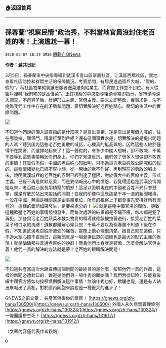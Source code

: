 ###  [:house:返回首頁](https://github.com/ourhimalayas/txt)
---

## 孫春蘭“視察民情”政治秀，不料當地官員沒封住老百姓的嘴！上演尷尬一幕！
`2020-03-07 10:39 GM30` [轉載自GNews](https://gnews.org/zh-hant/132708/)

**作者：滅共日記**

3月5日，孫春蘭率中央指導組到武漢市青山區翠園社區，江漢區西橋社區，實地查看社區防控和群眾生活的保障情況。考察期間，有居民透過窗戶大喊，“假的，假的”，稱社區物業假裝讓志願者送菜送肉給業主，而實際工作並不到位。有人從窗戶裡喊“我們吃的是高價菜”。正在視察的中央指導組領導當即指示，省市領導深入調查，不迴避矛盾，杜絕形式主義、官僚主義。要求立即整改，實事求是，決不掩飾我們工作中存在的矛盾和問題，要切實解決好老百姓關心、關切的生活中的實際問題。

![](https://s3-ap-northeast-1.amazonaws.com/news.guo.offload.media/wp-content/uploads/2020/03/07011436/1-22.png)

不知道他們說的深入調查指的是什麼呢？是查出真相，還是查出是哪個人喊的，住在哪幾棟，哪個門，精準打擊到戶呢？還有這個事實求是，切實解決的是提出問題的人嗎？聽到國內這些老百姓勇敢的喊話，心裡真的挺高興的，因為這些人終於懂得不在跪著，而選擇站起來了！這一聲假的，有多少中國人想喊，卻不敢喊，千萬不要等到這些事情輪到你們身上，你們才知道反抗，他們做了很多人想做卻不敢做的事情！其實假不假，中國的老百姓心知肚明，只不過這次老百姓敢公開喊假的假的，這種情緒變化已經不容小覷，從一開始的默不作聲，再到現在的勇敢的喊出來，說明武漢城裡的老百姓的忍耐已經到達了極限，對於假大空的官僚主義，形式主義，已經不再是默默忍受，而是要吶喊出心中的憤怒，我覺得這也是武漢疫情開始以來，老百姓心里長期積壓的憤怒！這足以證明現在的中國老百姓不光只會鼓掌，還是有敢於站出來說話的同胞！在我的印像中這應該是千年一遇的新聞報導，一般在中國，無論是機關還是企事業單位，所有的視察上下都會事先安排好所有流程的，這樣的錯誤如果發生，是要被處分的！
![](https://s3-ap-northeast-1.amazonaws.com/news.guo.offload.media/wp-content/uploads/2020/03/07011501/2-5.jpg)
就是這種中國官場的腐敗，導致這種欺壓老百姓的事情頻頻發生，而每次處理的結果都是不痛不癢，每次都是犯了再犯，那些貪污老百姓蔬菜和救災物資的領導就應該被拉著遊街，接受老百姓的菜葉子和口水的洗禮！道歉都難解心頭只恨！千萬不要以為孫春蘭不知道下級在作假，不知道武漢老百姓所遭受的痛苦，實際上他心理很清楚，她自己就在造假，只不過大家心照不宣而已，這新聞就是一場愛撫民眾的戲碼也是最大的形式主義的表現！就是騙騙那些普通老百姓的說辭！而且他們本身就是官僚，怎麼會解決官僚主義！他們一貫的解決的方法就是蒙上老百姓的眼睛解決問題！

![](https://s3-ap-northeast-1.amazonaws.com/news.guo.offload.media/wp-content/uploads/2020/03/07011536/3-1.jpg)

不知道共產黨這次大肆宣傳這個新聞的最終目的是什麼，按照他們一貫的作風，這樣的新聞必遭封口的，難道是他們另一場作秀的開始嗎？我們無從知曉，只能看後續中國官方將如何按照慣例解決這件事情！無論作秀也好，欺騙也罷，還是有人站出來喊出了真相，對於國內同胞來說也是一種很大的進步了！

GNEWS之前文章： 
共產黨傷害你的武器！ [https://gnews.org/zh-hans/130500/](https://gnews.org/zh-hans/130500/) 
外國人永久居留管理條例[https://gnews.org/zh-hans/130324/](https://gnews.org/zh-hans/130324/) 
一線醫護拼生死！ [https://gnews.org/zh-hans/131912/](https://gnews.org/zh-hans/131912/)

（文章內容僅代表作者觀點）

0

